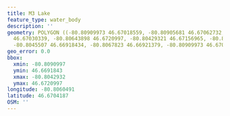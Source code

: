 ```yaml
---
title: M3 Lake
feature_type: water_body
description: ''
geometry: POLYGON ((-80.80909973 46.67018559, -80.80905681 46.67062732, -80.80703979
  46.67030339, -80.80643898 46.6720997, -80.80429321 46.67156965, -80.80429321 46.66992056,
  -80.8045507 46.66918434, -80.8067823 46.66921379, -80.80909973 46.67018559))
geo_error: 0.0
bbox:
  xmin: -80.8090997
  ymin: 46.6691843
  xmax: -80.8042932
  ymax: 46.6720997
longitude: -80.8060491
latitude: 46.6704187
OSM: ''
---
```

